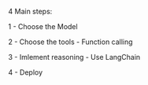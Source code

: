 4 Main steps:  

1 - Choose the Model  

2 - Choose the tools - Function calling  

3 - Imlement reasoning - Use LangChain  

4 - Deploy  
